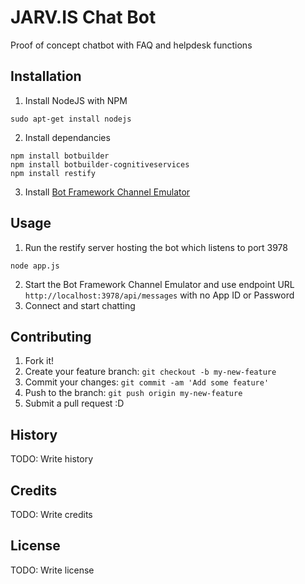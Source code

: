 # JARV.IS Chat Bot

Proof of concept chatbot with FAQ and helpdesk functions

## Installation

1. Install NodeJS with NPM
```
sudo apt-get install nodejs
```
2. Install dependancies
```
npm install botbuilder
npm install botbuilder-cognitiveservices
npm install restify
```
3. Install [Bot Framework Channel Emulator](https://docs.botframework.com/en-us/tools/bot-framework-emulator/)

## Usage

1. Run the restify server hosting the bot which listens to port 3978
```
node app.js
```
2. Start the Bot Framework Channel Emulator and use endpoint URL `http://localhost:3978/api/messages` with no App ID or Password
3. Connect and start chatting

## Contributing

1. Fork it!
2. Create your feature branch: `git checkout -b my-new-feature`
3. Commit your changes: `git commit -am 'Add some feature'`
4. Push to the branch: `git push origin my-new-feature`
5. Submit a pull request :D

## History

TODO: Write history

## Credits

TODO: Write credits

## License

TODO: Write license

